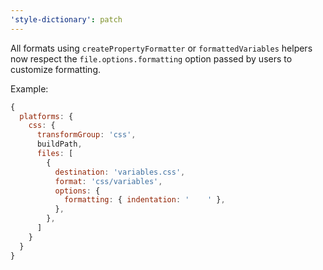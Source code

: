 ```yaml
---
'style-dictionary': patch
---
```


All formats using `createPropertyFormatter` or `formattedVariables` helpers now respect the `file.options.formatting` option passed by users to customize formatting.

Example:

```js
{
  platforms: {
    css: {
      transformGroup: 'css',
      buildPath,
      files: [
        {
          destination: 'variables.css',
          format: 'css/variables',
          options: {
            formatting: { indentation: '    ' },
          },
        },
      ]
    }
  }
}
```
